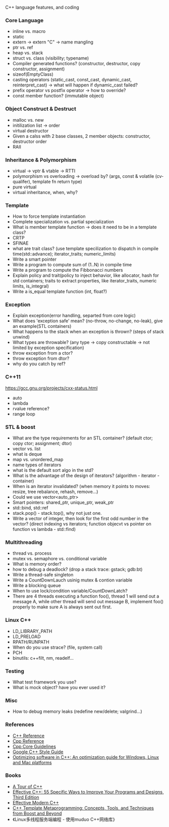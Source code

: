 C++ language features, and coding

### Core Language
* inline vs. macro
* static
* extern -> extern "C" -> name mangling
* ptr vs. ref
* heap vs. stack
* struct vs. class (visibility; typename)
* Compiler generated functions? (constructor, destructor, copy constructor, assignment)
* sizeof(EmptyClass)
* casting operators (static_cast, const_cast, dynamic_cast, reinterpret_cast) -> what will happen if dynamic_cast failed?
* prefix operator vs postfix operator -> how to override?
* const member function? (immutable object)

### Object Construct & Destruct
* malloc vs. new
* initilization list -> order
* virtual destructor
* Given a calss with 2 base classes, 2 member objects: constructor, destructor order
* RAII

### Inheritance & Polymorphism
* virtual -> vptr & vtable -> RTTI
* polymorphism vs overloading -> overload by? (args, const & volatile (cv-qualifer), template fn return type)
* pure virtual
* virtual inheritance, when, why?

### Template
* How to force template instantiation
* Complete specialization vs. partial specialization
* What is member template function -> does it need to be in a template class?
* CRTP
* SFINAE
* what are trait class? (use template specilization to dispatch in compile time(std::advance); iterator_traits; numeric_limits)
* Write a smart pointer
* Write a program to compute sum of (1..N) in compile time
* Write a program to compute the Fibbonacci numbers
* Explain policy and trait(policy to inject behavior, like allocator, hash for std containers; traits to extract properties, like iterator_traits, numeric limits, is_integral)
* Write a is_equal template function (int, float?)

### Exception
* Explain exception(error handling, separted from core logic)
* What does 'exception safe' mean? (no-throw, no-change, no-leak), give an example(STL containers)
* What happens to the stack when an exception is thrown? (steps of stack unwind)
* What types are throwable? (any type -> copy constructable -> not limited by exception specification)
* throw exception from a ctor?
* throw exception from dtor?
* why do you catch by ref?

### C++11
https://gcc.gnu.org/projects/cxx-status.html
* auto
* lambda
* rvalue reference?
* range loop


### STL & boost
* What are the type requirements for an STL container? (default ctor; copy ctor; assignment; dtor)
* vector vs. list
* what is deque
* map vs. unordered_map
* name types of iterators
* what is the default sort algo in the std?
* What is the advantage of the design of iterators? (algorithm - iterator - container)
* When is an iterator invalidated? (when memory it points to moves: resize, tree rebalance, rehash, remove...)
* Could we use vector<auto_ptr<T>>
* Smart pointers: shared_ptr, unique_ptr, weak_ptr
* std::bind, std::ref
* stack.pop() - stack.top(), why not just one.
* Write a vector of integer, then look for the first odd number in the vector? (direct indexing vs iterators; function objecvt vs pointer on function vs lambda - std::find)

### Multithreading
* thread vs. process
* mutex vs. semaphore vs. conditional variable
* What is memory order?
* how to debug a deadlock? (drop a stack trace: gstack; gdb:bt)
* Write a thread-safe singleton
* Write a CountDownLauch usinig mutex & contion variable
* Write a blocking queue
* When to use lock/condition variable/CountDownLatch?
* There are 4 threads executing a function foo(), thread 1 will send out a message A, while other thread will send out message B, implement foo() properly to make sure A is always sent out first.

### Linux C++
* LD_LIBRARY_PATH
* LD_PRELOAD
* RPATH/RUNPATH
* When do you use strace? (file, system call)
* PCH
* binutils: c++filt, nm, readelf...

### Testing
* What test framework you use?
* What is mock object? have you ever used it?

### Misc
* How to debug memory leaks (redefine new/delete; valgrind...)

### References
* [C++ Reference](http://www.cplusplus.com/reference)
* [Cpp Reference](http://en.cppreference.com/w/)
* [Cpp Core Guidelines](https://github.com/isocpp/CppCoreGuidelines/blob/master/CppCoreGuidelines.md)
* [Google C++ Style Guide](https://google.github.io/styleguide/cppguide.html)
* [Optimizing software in C++: An optimization guide for Windows, Linux and Mac platforms](http://www.agner.org/optimize/optimizing_cpp.pdf)

### Books
* [A Tour of C++](http://techbus.safaribooksonline.com/book/programming/cplusplus/9780133549041)
* [Effective C++: 55 Specific Ways to Improve Your Programs and Designs, Third Edition](http://techbus.safaribooksonline.com/0321334876/ibk01-toc?percentage=0&reader=html)
* [Effective Modern C++](http://techbus.safaribooksonline.com/book/programming/cplusplus/9781491908419)
* [C++ Template Metaprogramming: Concepts, Tools, and Techniques from Boost and Beyond](http://techbus.safaribooksonline.com/book/programming/cplusplus/0321227255)
* 《Linux多线程服务端编程 - 使用muduo C++网络库》

